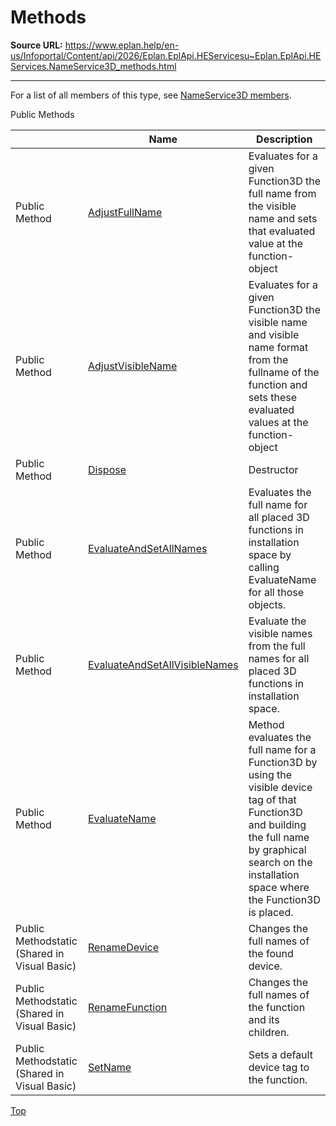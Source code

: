 # Methods

**Source URL:** https://www.eplan.help/en-us/Infoportal/Content/api/2026/Eplan.EplApi.HEServicesu~Eplan.EplApi.HEServices.NameService3D_methods.html

---

For a list of all members of this type, see [NameService3D members](Eplan.EplApi.HEServicesu~Eplan.EplApi.HEServices.NameService3D_members.html).

Public Methods

|  | Name | Description |
| --- | --- | --- |
| Public Method | [AdjustFullName](Eplan.EplApi.HEServicesu~Eplan.EplApi.HEServices.NameService3D~AdjustFullName.html) | Evaluates for a given Function3D the full name from the visible name and sets that evaluated value at the function-object |
| Public Method | [AdjustVisibleName](Eplan.EplApi.HEServicesu~Eplan.EplApi.HEServices.NameService3D~AdjustVisibleName.html) | Evaluates for a given Function3D the visible name and visible name format from the fullname of the function and sets these evaluated values at the function-object |
| Public Method | [Dispose](Eplan.EplApi.HEServicesu~Eplan.EplApi.HEServices.NameService3D~Dispose().html) | Destructor |
| Public Method | [EvaluateAndSetAllNames](Eplan.EplApi.HEServicesu~Eplan.EplApi.HEServices.NameService3D~EvaluateAndSetAllNames.html) | Evaluates the full name for all placed 3D functions in installation space by calling EvaluateName for all those objects. |
| Public Method | [EvaluateAndSetAllVisibleNames](Eplan.EplApi.HEServicesu~Eplan.EplApi.HEServices.NameService3D~EvaluateAndSetAllVisibleNames.html) | Evaluate the visible names from the full names for all placed 3D functions in installation space. |
| Public Method | [EvaluateName](Eplan.EplApi.HEServicesu~Eplan.EplApi.HEServices.NameService3D~EvaluateName.html) | Method evaluates the full name for a Function3D by using the visible device tag of that Function3D and building the full name by graphical search on the installation space where the Function3D is placed. |
| Public Methodstatic (Shared in Visual Basic) | [RenameDevice](Eplan.EplApi.HEServicesu~Eplan.EplApi.HEServices.NameService3D~RenameDevice.html) | Changes the full names of the found device. |
| Public Methodstatic (Shared in Visual Basic) | [RenameFunction](Eplan.EplApi.HEServicesu~Eplan.EplApi.HEServices.NameService3D~RenameFunction.html) | Changes the full names of the function and its children. |
| Public Methodstatic (Shared in Visual Basic) | [SetName](Eplan.EplApi.HEServicesu~Eplan.EplApi.HEServices.NameService3D~SetName.html) | Sets a default device tag to the function. |

[Top](#top)
